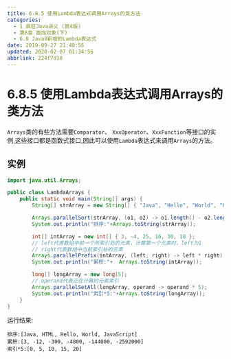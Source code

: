 ```yaml
---
title: 6.8.5 使用Lambda表达式调用Arrays的类方法
categories: 
  - 1 疯狂Java讲义 (第4版)
  - 第6章 面向对象(下)
  - 6.8 Java8新增的Lambda表达式
date: 2019-09-27 21:40:55
updated: 2020-02-07 01:34:56
abbrlink: 224f7d18
---
```

# 6.8.5 使用Lambda表达式调用Arrays的类方法 #
`Arrays`类的有些方法需要`Comparator`、 `XxxOperator`、`XxxFunction`等接口的实例,这些接口都是函数式接口,因此可以使用`Lambda`表达式来调用`Arrays`的方法。

## 实例 ##
```java
import java.util.Arrays;

public class LambdaArrays {
    public static void main(String[] args) {
        String[] strArray = new String[] { "Java", "Hello", "World", "HTML", "JavaScript" };

        Arrays.parallelSort(strArray, (o1, o2) -> o1.length() - o2.length());
        System.out.println("排序:"+Arrays.toString(strArray));

        int[] intArray = new int[] { 3, -4, 25, 16, 30, 18 };
        // left代表数组中前一个所索引处的元素，计算第一个元素时，left为1
        // right代表数组中当前索引处的元素
        Arrays.parallelPrefix(intArray, (left, right) -> left * right);
        System.out.println("累积:"+  Arrays.toString(intArray));

        long[] longArray = new long[5];
        // operand代表正在计算的元素索引
        Arrays.parallelSetAll(longArray, operand -> operand * 5);
        System.out.println("索引*5:"+Arrays.toString(longArray));
    }
}
```
运行结果:
```
排序:[Java, HTML, Hello, World, JavaScript]
累积:[3, -12, -300, -4800, -144000, -2592000]
索引*5:[0, 5, 10, 15, 20]
```

